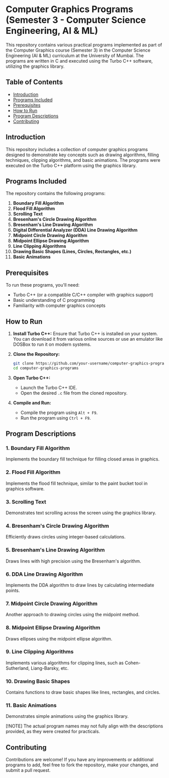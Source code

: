 # Computer Graphics Programs (Semester 3 - Computer Science Engineering, AI & ML)

This repository contains various practical programs implemented as part of the Computer Graphics course (Semester 3) in the Computer Science Engineering (AI & ML) curriculum at the University of Mumbai. The programs are written in C and executed using the Turbo C++ software, utilizing the graphics library.

## Table of Contents

- [Introduction](#introduction)
- [Programs Included](#programs-included)
- [Prerequisites](#prerequisites)
- [How to Run](#how-to-run)
- [Program Descriptions](#program-descriptions)
- [Contributing](#contributing)

## Introduction

This repository includes a collection of computer graphics programs designed to demonstrate key concepts such as drawing algorithms, filling techniques, clipping algorithms, and basic animations. The programs were executed on the Turbo C++ platform using the graphics library.

## Programs Included

The repository contains the following programs:

1. **Boundary Fill Algorithm**
2. **Flood Fill Algorithm**
3. **Scrolling Text**
4. **Bresenham's Circle Drawing Algorithm**
5. **Bresenham's Line Drawing Algorithm**
6. **Digital Differential Analyzer (DDA) Line Drawing Algorithm**
7. **Midpoint Circle Drawing Algorithm**
8. **Midpoint Ellipse Drawing Algorithm**
9. **Line Clipping Algorithms**
10. **Drawing Basic Shapes (Lines, Circles, Rectangles, etc.)**
11. **Basic Animations**

## Prerequisites

To run these programs, you'll need:

- Turbo C++ (or a compatible C/C++ compiler with graphics support)
- Basic understanding of C programming
- Familiarity with computer graphics concepts

## How to Run

1. **Install Turbo C++:** Ensure that Turbo C++ is installed on your system. You can download it from various online sources or use an emulator like DOSBox to run it on modern systems.

2. **Clone the Repository:**
   ```sh
   git clone https://github.com/your-username/computer-graphics-programs.git
   cd computer-graphics-programs
   ```

3. **Open Turbo C++:**
   - Launch the Turbo C++ IDE.
   - Open the desired `.c` file from the cloned repository.

4. **Compile and Run:**
   - Compile the program using `Alt + F9`.
   - Run the program using `Ctrl + F9`.

## Program Descriptions

### 1. Boundary Fill Algorithm
   Implements the boundary fill technique for filling closed areas in graphics.

### 2. Flood Fill Algorithm
   Implements the flood fill technique, similar to the paint bucket tool in graphics software.

### 3. Scrolling Text
   Demonstrates text scrolling across the screen using the graphics library.

### 4. Bresenham's Circle Drawing Algorithm
   Efficiently draws circles using integer-based calculations.

### 5. Bresenham's Line Drawing Algorithm
   Draws lines with high precision using the Bresenham's algorithm.

### 6. DDA Line Drawing Algorithm
   Implements the DDA algorithm to draw lines by calculating intermediate points.

### 7. Midpoint Circle Drawing Algorithm
   Another approach to drawing circles using the midpoint method.

### 8. Midpoint Ellipse Drawing Algorithm
   Draws ellipses using the midpoint ellipse algorithm.

### 9. Line Clipping Algorithms
   Implements various algorithms for clipping lines, such as Cohen-Sutherland, Liang-Barsky, etc.

### 10. Drawing Basic Shapes
   Contains functions to draw basic shapes like lines, rectangles, and circles.

### 11. Basic Animations
   Demonstrates simple animations using the graphics library.

[!NOTE]
The actual program names may not fully align with the descriptions provided, as they were created for practicals.

## Contributing

Contributions are welcome! If you have any improvements or additional programs to add, feel free to fork the repository, make your changes, and submit a pull request.
